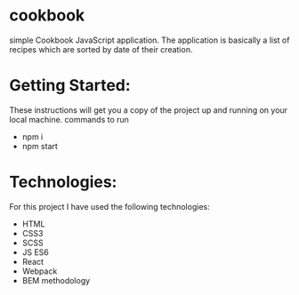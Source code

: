 # cookbook
simple Cookbook JavaScript application. The application is basically a list of
recipes which are sorted by date of their creation.

# Getting Started:
These instructions will get you a copy of the project up and running on your local machine.
commands to run
* npm i
* npm start
# Technologies:
For this project I have used the following technologies:
* HTML
* CSS3
* SCSS
* JS ES6
* React
* Webpack
* BEM methodology
